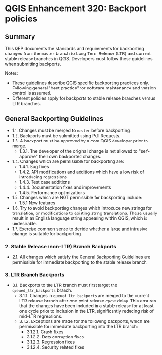 # QGIS Enhancement 320: Backport policies

## Summary

This QEP documents the standards and requirements for backporting changes from the ``master`` branch to
Long Term Release (LTR) and current stable release branches in QGIS. Developers must follow these guidelines
when submitting backports.

Notes:

- These guidelines describe QGIS specific backporting practices only. Following general
  "best practice" for software maintenance and version control is assumed.
- Different policies apply for backports to stable release branches versus LTR branches.

## General Backporting Guidelines
 
- 1.1. Changes must be merged to ``master`` before backporting.
- 1.2. Backports must be submitted using Pull Requests.
- 1.3. A backport must be approved by a core QGIS developer prior to merge.
  - 1.3.1. The developer of the original change is not allowed to "self-approve"
   their own backported changes.
- 1.4. Changes which are permissible for backporting are:
  - 1.4.1. Bug fixes
  - 1.4.2. API modifications and additions which have a low risk of introducing regressions
  - 1.4.3. Test case additions
  - 1.4.4. Documentation fixes and improvements
  - 1.4.5. Performance optimizations
- 1.5. Changes which are NOT permissible for backporting include:
  - 1.5.1 New features
- 1.6. Try to avoid backporting changes which introduce new strings for translation,
  or modifications to existing string translations. These usually result in an English
  language string appearing within QGIS, which is undesirable.
- 1.7. Exercise common sense to decide whether a large and intrusive change is
  suitable for backporting.

### 2. Stable Release (non-LTR) Branch Backports

- 2.1. All changes which satisfy the General Backporting Guidelines are permissible for
  immediate backporting to the stable release branch.

### 3. LTR Branch Backports

- 3.1. Backports to the LTR branch must first target the `queued_ltr_backports` branch.
  - 3.1.1. Changes in `queued_ltr_backports` are merged to the current LTR release branch
    after one point release cycle delay. This ensures that the changes have been included
    in a stable release for at least one cycle prior to inclusion in the LTR, significantly
    reducing risk of mid-LTR regressions.
  - 3.1.2. Exceptions are made for the following backports, which are permissible for 
    immediate backporting into the LTR branch:
    - 3.1.2.1. Crash fixes
    - 3.1.2.2. Data corruption fixes
    - 3.1.2.3. Regression fixes
    - 3.1.2.4. Security related fixes
